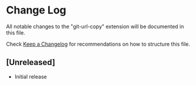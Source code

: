 # Change Log

All notable changes to the "git-url-copy" extension will be documented in this file.

Check [Keep a Changelog](http://keepachangelog.com/) for recommendations on how to structure this file.

## [Unreleased]

- Initial release